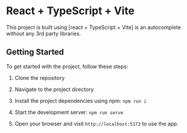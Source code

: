# React + TypeScript + Vite

This project is built using [react + TypeScript + Vite] is an autocomplete without any 3rd party libraries.

## Getting Started

To get started with the project, follow these steps:

1. Clone the repository

2. Navigate to the project directory

3. Install the project dependencies using npm:
 `npm run i`

4. Start the development server:
 `npm run serve`

5. Open your browser and visit `http://localhost:5173` to use the app.

